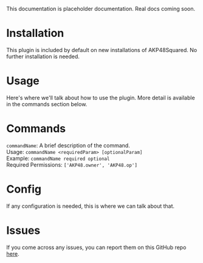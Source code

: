 This documentation is placeholder documentation. Real docs coming soon.

# Installation

This plugin is included by default on new installations of AKP48Squared. No further installation is needed.

# Usage

Here's where we'll talk about how to use the plugin. More detail is available in the commands section below.

# Commands

`commandName`: A brief description of the command.  
Usage: `commandName <requiredParam> [optionalParam]`  
Example: `commandName required optional`  
Required Permissions: `['AKP48.owner', 'AKP48.op']`

# Config

If any configuration is needed, this is where we can talk about that.

# Issues

If you come across any issues, you can report them on this GitHub repo [here](https://github.com/AKP48Squared/shrug-bot-9000/issues).
